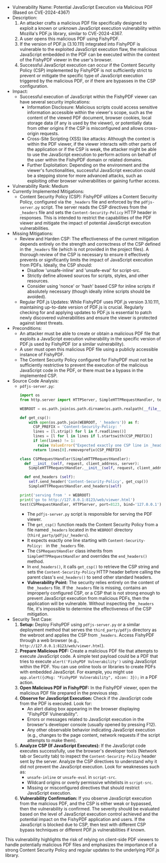 - Vulnerability Name: Potential JavaScript Execution via Malicious PDF (Based on CVE-2024-4367)
- Description:
    1. An attacker crafts a malicious PDF file specifically designed to exploit a known or unknown JavaScript execution vulnerability within Mozilla's PDF.js library, similar to CVE-2024-4367.
    2. A user opens this malicious PDF using FishyPDF.
    3. If the version of PDF.js (3.10.111) integrated into FishyPDF is vulnerable to the exploited JavaScript execution flaw, the malicious JavaScript embedded in the PDF can be executed within the context of the FishyPDF viewer in the user's browser.
    4. Successful JavaScript execution can occur if the Content Security Policy (CSP) implemented by FishyPDF is not sufficiently strict to prevent or mitigate the specific type of JavaScript execution triggered by the malicious PDF, or if there are bypasses in the CSP configuration.
- Impact:
    - Successful execution of JavaScript within the FishyPDF viewer can have several security implications:
        - Information Disclosure: Malicious scripts could access sensitive information accessible within the viewer's scope, such as the content of the viewed PDF document, browser cookies, local storage data (if any is used by the viewer), or potentially data from other origins if the CSP is misconfigured and allows cross-origin requests.
        - Cross-Site Scripting (XSS) like attacks: Although the context is within the PDF viewer, if the viewer interacts with other parts of the application or if the CSP is weak, the attacker might be able to use the JavaScript execution to perform actions on behalf of the user within the FishyPDF domain or related domains.
        - Further Exploitation: Depending on the environment and the viewer's functionalities, successful JavaScript execution could be a stepping stone for more advanced attacks, such as exploiting other browser vulnerabilities or gaining further access.
- Vulnerability Rank: Medium
- Currently Implemented Mitigations:
    - Content Security Policy (CSP): FishyPDF utilizes a Content Security Policy, configured via the `_headers` file and enforced by the `pdfjs-server.py` script. The server reads the CSP directives from the `_headers` file and sets the `Content-Security-Policy` HTTP header in responses. This is intended to restrict the capabilities of the PDF viewer and mitigate the impact of potential JavaScript execution vulnerabilities.
- Missing Mitigations:
    - Review and Harden CSP: The effectiveness of the current mitigation depends entirely on the strength and correctness of the CSP defined in the `_headers` file (which is not provided in the project files). A thorough review of the CSP is necessary to ensure it effectively prevents or significantly limits the impact of JavaScript execution from PDFs. Ideally, the CSP should:
        - Disallow 'unsafe-inline' and 'unsafe-eval' for script-src.
        - Strictly define allowed sources for scripts, styles, and other resources.
        - Consider using 'nonce' or 'hash' based CSP for inline scripts if absolutely necessary (though ideally inline scripts should be avoided).
    - Regular PDF.js Updates: While FishyPDF uses PDF.js version 3.10.111, maintaining up-to-date version of PDF.js is crucial. Regularly checking for and applying updates to PDF.js is essential to patch newly discovered vulnerabilities and ensure the viewer is protected against latest threats.
- Preconditions:
    - An attacker must be able to create or obtain a malicious PDF file that exploits a JavaScript execution vulnerability in the specific version of PDF.js used by FishyPDF (or a similar vulnerability).
    - A user must open this malicious PDF file using a publicly accessible instance of FishyPDF.
    - The Content Security Policy configured for FishyPDF must not be sufficiently restrictive to prevent the execution of the malicious JavaScript code in the PDF, or there must be a bypass in the implemented CSP.
- Source Code Analysis:
    - `pdfjs-server.py`:
        ```python
        import os
        from http.server import HTTPServer, SimpleHTTPRequestHandler, test

        WEBROOT = os.path.join(os.path.dirname(os.path.realpath(__file__)), 'third_party/pdfjs')

        def get_csp():
            with open(os.path.join(WEBROOT, '_headers')) as f:
              CSP_PREFIX = 'Content-Security-Policy: '
              lines = [l.strip() for l in f.readlines()]
              lines = [l for l in lines if l.startswith(CSP_PREFIX)]
              if len(lines) != 1:
                raise ValueError("Expected exactly one CSP line in _headers. Found: " + str(lines))
              return lines[0].removeprefix(CSP_PREFIX)

        class CSPRequestHandler(SimpleHTTPRequestHandler):
          def __init__(self, request, client_address, server):
            SimpleHTTPRequestHandler.__init__(self, request, client_address, server, directory=WEBROOT)

          def end_headers (self):
            self.send_header('Content-Security-Policy', get_csp())
            SimpleHTTPRequestHandler.end_headers(self)

        print('serving from ' + WEBROOT)
        print('go to http://127.0.0.1:8123/web/viewer.html')
        test(CSPRequestHandler, HTTPServer, port=8123, bind='127.0.0.1')
        ```
        - The `pdfjs-server.py` script is responsible for serving the PDF viewer.
        - The `get_csp()` function reads the Content Security Policy from a file named `_headers` located in the `WEBROOT` directory (`third_party/pdfjs/_headers`).
        - It expects exactly one line starting with `Content-Security-Policy: ` in the `_headers` file.
        - The `CSPRequestHandler` class inherits from `SimpleHTTPRequestHandler` and overrides the `end_headers()` method.
        - In `end_headers()`, it calls `get_csp()` to retrieve the CSP string and sets the `Content-Security-Policy` HTTP header before calling the parent class's `end_headers()` to send other standard headers.
        - **Vulnerability Point:** The security relies entirely on the content of the `_headers` file. If the `_headers` file is missing, contains an improperly configured CSP, or a CSP that is not strong enough to prevent JavaScript execution from malicious PDFs, then the application will be vulnerable. Without inspecting the `_headers` file, it's impossible to determine the effectiveness of the CSP mitigation.
- Security Test Case:
    1. **Setup:** Deploy FishyPDF using `pdfjs-server.py` or a similar deployment method that serves the `third_party/pdfjs` directory as the webroot and applies the CSP from `_headers`. Access FishyPDF through a web browser (e.g., `http://127.0.0.1:8123/web/viewer.html`).
    2. **Prepare Malicious PDF:** Create a malicious PDF file that attempts to execute JavaScript code. A simple test payload could be a PDF that tries to execute `alert('FishyPDF Vulnerability')` using JavaScript within the PDF. You can use online tools or libraries to create PDFs with embedded JavaScript. For example, you might use `app.alert({cMsg: "FishyPDF Vulnerability", nIcon: 3});` in a PDF action.
    3. **Open Malicious PDF in FishyPDF:** In the FishyPDF viewer, open the malicious PDF file prepared in the previous step.
    4. **Observe for JavaScript Execution:** Check if the JavaScript code from the PDF is executed. Look for:
        - An alert dialog box appearing in the browser displaying "FishyPDF Vulnerability".
        - Errors or messages related to JavaScript execution in the browser's developer console (usually opened by pressing F12).
        - Any other observable behavior indicating JavaScript execution (e.g., changes to the page content, network requests if the script attempts to make them).
    5. **Analyze CSP (If JavaScript Executes):** If the JavaScript code executes successfully, use the browser's developer tools (Network tab or Security tab) to inspect the `Content-Security-Policy` header sent by the server. Analyze the CSP directives to understand why it did not prevent the JavaScript execution. Look for weaknesses such as:
        - `unsafe-inline` or `unsafe-eval` in `script-src`.
        - Wildcard origins or overly permissive whitelists in `script-src`.
        - Missing or misconfigured directives that should restrict JavaScript execution.
    6. **Vulnerability Confirmation:** If you observe JavaScript execution from the malicious PDF, and the CSP is either weak or bypassed, then the vulnerability is confirmed. The severity should be evaluated based on the level of JavaScript execution control achieved and the potential impact on the FishyPDF application and users. If the JavaScript is blocked due to CSP, then test with different CSP bypass techniques or different PDF.js vulnerabilities if known.

This vulnerability highlights the risk of relying on client-side PDF viewers to handle potentially malicious PDF files and emphasizes the importance of a strong Content Security Policy and regular updates to the underlying PDF.js library.